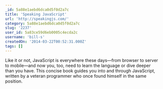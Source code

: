 ```yaml
---
_id: 5a88e1aebd6dca0d5f0d2a7c
title: 'Speaking JavaScript'
url: 'http://speakingjs.com/'
category: 5a88e1aebd6dca0d5f0d2a7c
slug: '2237'
user_id: 5a83ce59d6eb0005c4ecda2c
username: 'bill-s'
createdOn: '2014-03-22T00:52:31.000Z'
tags: []
---
```


Like it or not, JavaScript is everywhere these days—from browser to server to mobile—and now you, too, need to learn the language or dive deeper than you have. This concise book guides you into and through JavaScript, written by a veteran programmer who once found himself in the same position.
